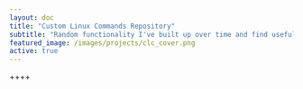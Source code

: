 ```yaml
---
layout: doc
title: "Custom Linux Commands Repository"
subtitle: "Random functionality I've built up over time and find useful."
featured_image: /images/projects/clc_cover.png
active: true
---
```


++++
